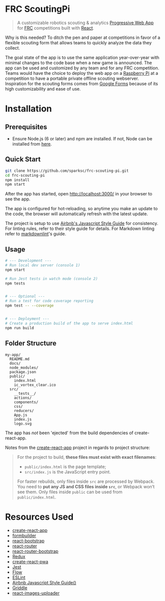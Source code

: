 # FRC ScoutingPi

> A customizable robotics scouting & analytics [Progressive Web App](https://developers.google.com/web/progressive-web-apps/) for [FRC](http://www.firstinspires.org/robotics/frc) competitions built with [React](https://facebook.github.io/react/).

Why is this needed? To ditch the pen and paper at competitions in favor of a flexible scouting form that allows teams to quickly analyze the data they collect.

The goal state of the app is to use the same application year-over-year with minimal changes to the code base when a new game is announced. The app can be used and customized by any team and for any FRC competition. Teams would have the choice to deploy the web app on a [Raspberry Pi](https://www.raspberrypi.org/about/) at a competition to have a portable private offline scouting webserver. Inspiration for the scouting forms comes from [Google Forms](https://www.google.com/forms/about/) because of its high customizability and ease of use.

# Installation

## Prerequisites

* Ensure Node.js (6 or later) and npm are installed. If not, Node can be installed from [here](https://nodejs.org/en/ "Node.js.org").

## Quick Start

```bash
git clone https://github.com/sparksc/frc-scouting-pi.git
cd frc-scouting-pi
npm install
npm start
```

After the app has started, open [http://localhost:3000/](http://localhost:3000/) in your browser to see the app.

The app is configured for hot-reloading, so anytime you make an update to the code, the browser will automatically refresh with the latest update.

The project is setup to use [Airbnb's Javascript Style Guide](https://github.com/airbnb/javascript) for consistency. For linting rules, refer to their style guide for details. For Markdown linting refer to [markdownlint](https://github.com/DavidAnson/markdownlint/blob/master/doc/Rules.md)'s guide.

## Usage

```bash
# --- Development ---
# Run local dev server (console 1)
npm start

# Run Jest tests in watch mode (console 2)
npm tests


# --- Optional ---
# Run a test for code coverage reporting
npm test -- --coverage


# --- Deployment ---
# Create a production build of the app to serve index.html
npm run build
```

## Folder Structure

```
my-app/
  README.md
  docs/
  node_modules/
  package.json
  public/
    index.html
    ic_vortex_clear.ico
  src/
    __tests__/
    actions/
    components/
    css/
    reducers/
    App.js
    index.js
    logo.svg
```

The app has *not* been 'ejected' from the build dependencies of create-react-app.

Notes from the [create-react-app](https://github.com/facebookincubator/create-react-app) project in regards to project structure:

>For the project to build, **these files must exist with exact filenames**:
>
> * `public/index.html` is the page template;
> * `src/index.js` is the JavaScript entry point.
>
>For faster rebuilds, only files inside `src` are processed by Webpack.<br>
>You need to **put any JS and CSS files inside `src`**, or Webpack won’t see them.
>Only files inside `public` can be used from `public/index.html`.

# Resources Used

* [create-react-app](https://github.com/facebookincubator/create-react-app)
* [formbuilder](https://github.com/Kinto/formbuilder)
* [react-bootstrap](https://react-bootstrap.github.io/)
* [react-router](https://github.com/ReactTraining/react-router)
* [react-router-bootstrap](https://github.com/react-bootstrap/react-router-bootstrap)
* [Redux](http://redux.js.org/)
* [create-react-pwa](https://github.com/jeffposnick/create-react-pwa)
* [Jest](https://facebook.github.io/jest/)
* [Flow](https://flowtype.org/)
* [ESLint](http://eslint.org/)
* [Airbnb Javascript Style Guide()](https://www.npmjs.com/package/eslint-config-airbnb)
* [Griddle](http://griddlegriddle.github.io/Griddle/index.html)
* [react-images-uploader](https://github.com/aleksei0807/react-images-uploader)
